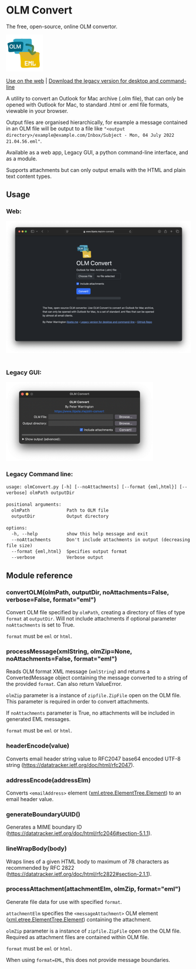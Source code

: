 # OLM Convert

The free, open-source, online OLM convertor.

<img src="olmConvert.png" width="100px"/>

[Use on the web](https://lilpete.me/olm-convert) | [Download the legacy version for desktop and command-line](https://lilpete.me/olm-convert-legacy)

A utility to convert an Outlook for Mac archive (.olm file), that can only be opened with Outlook for Mac, to standard .html or .eml file formats, viewable in your browser.

Output files are organised hierarchically, for example a message contained in an OLM file will be output to a file like `"<output directory>/example@example.com/Inbox/Subject - Mon, 04 July 2022 21.04.56.eml"`.

Available as a web app, Legacy GUI, a python command-line interface, and as a module.

Supports attachments but can only output emails with the HTML and plain text content types.

## Usage

### Web:

<img src="web/screenshot.png" width="600px" alt="Screenshot of Web App"/>

<img src="https://github.com/user-attachments/assets/6af7b25f-649a-48cf-9aab-25bdd58016bc" width="600px" alt=""/>

### Legacy GUI:

<img src="screenshot.png" width="400px" alt="Screenshot of Legacy GUI"/>

### Legacy Command line:
```
usage: olmConvert.py [-h] [--noAttachments] [--format {eml,html}] [--verbose] olmPath outputDir

positional arguments:
  olmPath              Path to OLM file
  outputDir            Output directory

options:
  -h, --help           show this help message and exit
  --noAttachments      Don't include attachments in output (decreasing file size)
  --format {eml,html}  Specifies output format
  --verbose            Verbose output
```
## Module reference

### convertOLM(olmPath, outputDir, noAttachments=False, verbose=False, format="eml")
Convert OLM file specified by `olmPath`, creating a directory of files of type `format` at `outputDir`. Will not include attachments if optional parameter `noAttachments` is set to True.

`format` must be `eml` or `html`.

### processMessage(xmlString, olmZip=None, noAttachments=False, format="eml")
Reads OLM format XML message (`xmlString`) and returns a ConvertedMessage object containing the message converted to a string of the provided `format`. Can also return ValueError.

`olmZip` parameter is a instance of `zipfile.ZipFile` open on the OLM file. This parameter is required in order to convert attachments.

If `noAttachments` parameter is True, no attachments will be included in generated EML messages.

`format` must be `eml` or `html`.

### headerEncode(value)
Converts email header string value to RFC2047 base64 encoded UTF-8 string (<https://datatracker.ietf.org/doc/html/rfc2047>).

### addressEncode(addressElm)
Converts `<emailAddress>` element ([xml.etree.ElementTree.Element](https://docs.python.org/3/library/xml.etree.elementtree.html#xml.etree.ElementTree.Element)) to an email header value.

### generateBoundaryUUID()
Generates a MIME boundary ID (<https://datatracker.ietf.org/doc/html/rfc2046#section-5.1.1>).

### lineWrapBody(body)
Wraps lines of a given HTML body to maximum of 78 characters as recommended by RFC 2822 (https://datatracker.ietf.org/doc/html/rfc2822#section-2.1.1).

### processAttachment(attachmentElm, olmZip, format="eml")
Generate file data for use with specified `format`.

`attachmentElm` specifies the `<messageAttachment>` OLM element ([xml.etree.ElementTree.Element](https://docs.python.org/3/library/xml.etree.elementtree.html#xml.etree.ElementTree.Element)) containing the attachment.

`olmZip` parameter is a instance of `zipfile.ZipFile` open on the OLM file. Required as attachment files are contained within OLM file.

`format` must be `eml` or `html`.

When using `format=EML`, this does not provide message boundaries.
